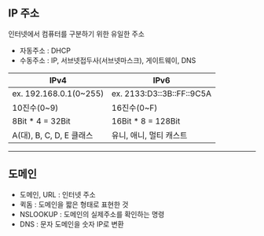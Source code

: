 ## IP 주소
인터넷에서 컴퓨터를 구분하기 위한 유일한 주소
-  자동주소 : DHCP
-  수동주소 : IP, 서브넷접두사(서브넷마스크), 게이트웨이, DNS

|IPv4|IPv6|
|---|---|
|ex. 192.168.0.1(0~255)|ex. 2133:D3::3B::FF::9C5A|
|10진수(0~9)|16진수(0~F)|
|8Bit * 4 = 32Bit|16Bit * 8 = 128Bit|
|A(대), B, C, D, E 클래스|유니, 애니, 멀티 캐스트|

---

## 도메인
- 도메인, URL : 인터넷 주소
- 퀵돔 : 도메인을 짧은 형태로 표현한 것
- NSLOOKUP : 도메인의 실제주소를 확인하는 명령
- DNS : 문자 도메인을 숫자 IP로 변환
